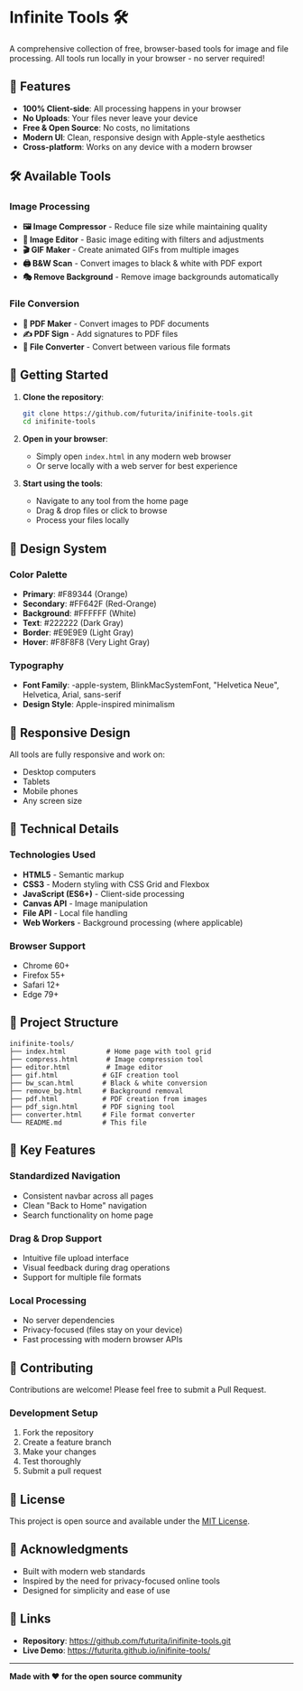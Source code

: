 # Infinite Tools 🛠️

A comprehensive collection of free, browser-based tools for image and file processing. All tools run locally in your browser - no server required!

## 🌟 Features

- **100% Client-side**: All processing happens in your browser
- **No Uploads**: Your files never leave your device
- **Free & Open Source**: No costs, no limitations
- **Modern UI**: Clean, responsive design with Apple-style aesthetics
- **Cross-platform**: Works on any device with a modern browser

## 🛠️ Available Tools

### Image Processing
- **🖼️ Image Compressor** - Reduce file size while maintaining quality
- **🎨 Image Editor** - Basic image editing with filters and adjustments
- **🎬 GIF Maker** - Create animated GIFs from multiple images
- **🖨️ B&W Scan** - Convert images to black & white with PDF export
- **🎭 Remove Background** - Remove image backgrounds automatically

### File Conversion
- **📄 PDF Maker** - Convert images to PDF documents
- **✍️ PDF Sign** - Add signatures to PDF files
- **🔄 File Converter** - Convert between various file formats

## 🚀 Getting Started

1. **Clone the repository**:
   ```bash
   git clone https://github.com/futurita/inifinite-tools.git
   cd inifinite-tools
   ```

2. **Open in your browser**:
   - Simply open `index.html` in any modern web browser
   - Or serve locally with a web server for best experience

3. **Start using the tools**:
   - Navigate to any tool from the home page
   - Drag & drop files or click to browse
   - Process your files locally

## 🎨 Design System

### Color Palette
- **Primary**: #F89344 (Orange)
- **Secondary**: #FF642F (Red-Orange)
- **Background**: #FFFFFF (White)
- **Text**: #222222 (Dark Gray)
- **Border**: #E9E9E9 (Light Gray)
- **Hover**: #F8F8F8 (Very Light Gray)

### Typography
- **Font Family**: -apple-system, BlinkMacSystemFont, "Helvetica Neue", Helvetica, Arial, sans-serif
- **Design Style**: Apple-inspired minimalism

## 📱 Responsive Design

All tools are fully responsive and work on:
- Desktop computers
- Tablets
- Mobile phones
- Any screen size

## 🔧 Technical Details

### Technologies Used
- **HTML5** - Semantic markup
- **CSS3** - Modern styling with CSS Grid and Flexbox
- **JavaScript (ES6+)** - Client-side processing
- **Canvas API** - Image manipulation
- **File API** - Local file handling
- **Web Workers** - Background processing (where applicable)

### Browser Support
- Chrome 60+
- Firefox 55+
- Safari 12+
- Edge 79+

## 📁 Project Structure

```
inifinite-tools/
├── index.html          # Home page with tool grid
├── compress.html       # Image compression tool
├── editor.html         # Image editor
├── gif.html           # GIF creation tool
├── bw_scan.html       # Black & white conversion
├── remove_bg.html     # Background removal
├── pdf.html           # PDF creation from images
├── pdf_sign.html      # PDF signing tool
├── converter.html     # File format converter
└── README.md          # This file
```

## 🎯 Key Features

### Standardized Navigation
- Consistent navbar across all pages
- Clean "Back to Home" navigation
- Search functionality on home page

### Drag & Drop Support
- Intuitive file upload interface
- Visual feedback during drag operations
- Support for multiple file formats

### Local Processing
- No server dependencies
- Privacy-focused (files stay on your device)
- Fast processing with modern browser APIs

## 🤝 Contributing

Contributions are welcome! Please feel free to submit a Pull Request.

### Development Setup
1. Fork the repository
2. Create a feature branch
3. Make your changes
4. Test thoroughly
5. Submit a pull request

## 📄 License

This project is open source and available under the [MIT License](LICENSE).

## 🙏 Acknowledgments

- Built with modern web standards
- Inspired by the need for privacy-focused online tools
- Designed for simplicity and ease of use

## 🔗 Links

- **Repository**: https://github.com/futurita/inifinite-tools.git
- **Live Demo**: https://futurita.github.io/inifinite-tools/

---

**Made with ❤️ for the open source community**
